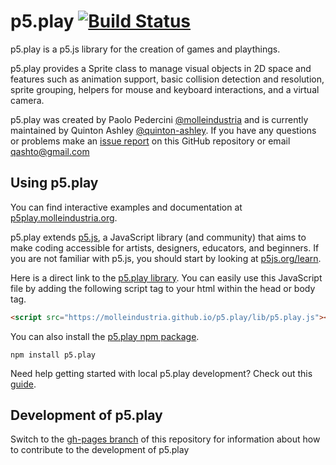 # p5.play [![Build Status](https://travis-ci.org/molleindustria/p5.play.svg?branch=master)](https://travis-ci.org/molleindustria/p5.play)

p5.play is a p5.js library for the creation of games and playthings.

p5.play provides a Sprite class to manage visual objects in 2D space and features such as animation support, basic collision detection and resolution, sprite grouping, helpers for mouse and keyboard interactions, and a virtual camera.

p5.play was created by Paolo Pedercini [@molleindustria][] and is currently maintained by Quinton Ashley [@quinton-ashley][]. If you have any questions or problems make an [issue report][] on this GitHub repository or email <qashto@gmail.com>

## Using p5.play

You can find interactive examples and documentation at [p5play.molleindustria.org][].

p5.play extends [p5.js][], a JavaScript library (and community) that aims to make coding accessible for artists, designers, educators, and beginners. If you are not familiar with p5.js, you should start by looking at [p5js.org/learn][].

Here is a direct link to the [p5.play library][]. You can easily use this JavaScript file by adding the following script tag to your html within the head or body tag.

```html
<script src="https://molleindustria.github.io/p5.play/lib/p5.play.js"></script>
```

You can also install the [p5.play npm package][].

```
npm install p5.play
```

Need help getting started with local p5.play development? Check out this [guide](https://github.com/molleindustria/p5.play/wiki/Get-Started).

## Development of p5.play

Switch to the [gh-pages branch][] of this repository for information about how to contribute to the development of p5.play

[p5.js]: https://p5js.org
[p5js.org/learn]: https://p5js.org/learn/
[p5play.molleindustria.org]: https://molleindustria.github.io/p5.play/
[p5.play library]: https://molleindustria.github.io/p5.play/lib/p5.play.js
[p5.play npm package]: https://www.npmjs.com/package/p5.play
[p5.play website]: https://molleindustria.github.io/p5.play/
[documentation]: https://p5play.molleindustria.org/p5.play/docs/
[example projects]: https://molleindustria.github.io/p5.play/examples
[issue report]: https://github.com/molleindustria/p5.play/issues
[gh-pages branch]: https://github.com/molleindustria/p5.play/tree/gh-pages
[@quinton-ashley]: https://github.com/quinton-ashley
[@molleindustria]: https://github.com/molleindustria
